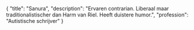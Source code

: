 {
	"title": "Sanura",
	"description": "Ervaren contrarian. Liberaal maar traditionalistischer dan Harm van Riel. Heeft duistere humor.",
	"profession": "Autistische schrijver"
}
